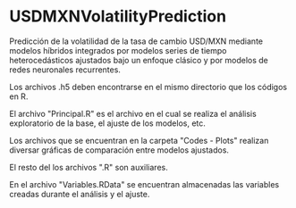 # USDMXNVolatilityPrediction
Predicción de la volatilidad de la tasa de cambio USD/MXN mediante modelos híbridos integrados por modelos series de tiempo heterocedásticos ajustados bajo un enfoque clásico y por modelos de redes neuronales recurrentes.

Los archivos .h5 deben encontrarse en el mismo directorio que los códigos en R.

El archivo "Principal.R" es el archivo en el cual se realiza el análisis exploratorio de la base, el ajuste de los modelos, etc.

Los archivos que se encuentran en la carpeta "Codes - Plots" realizan diversar gráficas de comparación entre modelos ajustados.

El resto del los archivos ".R" son auxiliares.

En el archivo "Variables.RData" se encuentran almacenadas las variables creadas durante el análisis y el ajuste.